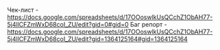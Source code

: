 Чек-лист - https://docs.google.com/spreadsheets/d/17OOoswlkUsQCchZ1ObAH77-5j4llCFZmWxD68coI_ZU/edit?gid=0#gid=0
Баг репорт - https://docs.google.com/spreadsheets/d/17OOoswlkUsQCchZ1ObAH77-5j4llCFZmWxD68coI_ZU/edit?gid=1364125164#gid=1364125164
